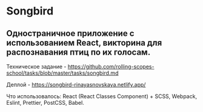 # Songbird
## Одностраничное приложение с использованием React, викторина для распознавания птиц по их голосам.

Техническое задание - https://github.com/rolling-scopes-school/tasks/blob/master/tasks/songbird.md

Деплой - https://songbird-rinayasnovskaya.netlify.app/

Что использовалось: React (React Classes Component) + SCSS, Webpack, Eslint, Prettier, PostCSS, Babel.
